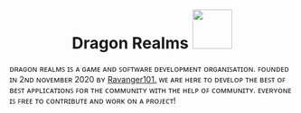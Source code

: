 <h1 align="center">Dragon Realms <img src="./3.gif" width="70"></h1>


ᴅʀᴀɢᴏɴ ʀᴇᴀʟᴍꜱ ɪꜱ ᴀ ɢᴀᴍᴇ ᴀɴᴅ ꜱᴏꜰᴛᴡᴀʀᴇ ᴅᴇᴠᴇʟᴏᴘᴍᴇɴᴛ ᴏʀɢᴀɴɪꜱᴀᴛɪᴏɴ. ꜰᴏᴜɴᴅᴇᴅ ɪɴ 2ɴᴅ ɴᴏᴠᴇᴍʙᴇʀ 2020 ʙʏ [Ravanger101.](https://github.com/Ravanger101) ᴡᴇ ᴀʀᴇ ʜᴇʀᴇ ᴛᴏ ᴅᴇᴠᴇʟᴏᴘ ᴛʜᴇ ʙᴇꜱᴛ ᴏꜰ ʙᴇꜱᴛ ᴀᴘᴘʟɪᴄᴀᴛɪᴏɴꜱ ꜰᴏʀ ᴛʜᴇ ᴄᴏᴍᴍᴜɴɪᴛʏ ᴡɪᴛʜ ᴛʜᴇ ʜᴇʟᴘ ᴏꜰ ᴄᴏᴍᴍᴜɴɪᴛʏ. ᴇᴠᴇʀʏᴏɴᴇ ɪꜱ ꜰʀᴇᴇ ᴛᴏ ᴄᴏɴᴛʀɪʙᴜᴛᴇ ᴀɴᴅ ᴡᴏʀᴋ ᴏɴ ᴀ ᴘʀᴏᴊᴇᴄᴛ!

